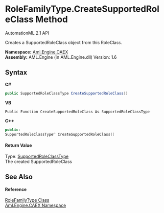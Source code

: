 # RoleFamilyType.CreateSupportedRoleClass Method 
AutomationML 2.1 API 

Creates a SupportedRoleClass object from this RoleClass.

**Namespace:**&nbsp;<a href="N_Aml_Engine_CAEX">Aml.Engine.CAEX</a><br />**Assembly:**&nbsp;AML.Engine (in AML.Engine.dll) Version: 1.6

## Syntax

**C#**<br />
``` C#
public SupportedRoleClassType CreateSupportedRoleClass()
```

**VB**<br />
``` VB
Public Function CreateSupportedRoleClass As SupportedRoleClassType
```

**C++**<br />
``` C++
public:
SupportedRoleClassType^ CreateSupportedRoleClass()
```


#### Return Value
Type: <a href="T_Aml_Engine_CAEX_SupportedRoleClassType">SupportedRoleClassType</a><br />The created SupportedRoleClass

## See Also


#### Reference
<a href="T_Aml_Engine_CAEX_RoleFamilyType">RoleFamilyType Class</a><br /><a href="N_Aml_Engine_CAEX">Aml.Engine.CAEX Namespace</a><br />